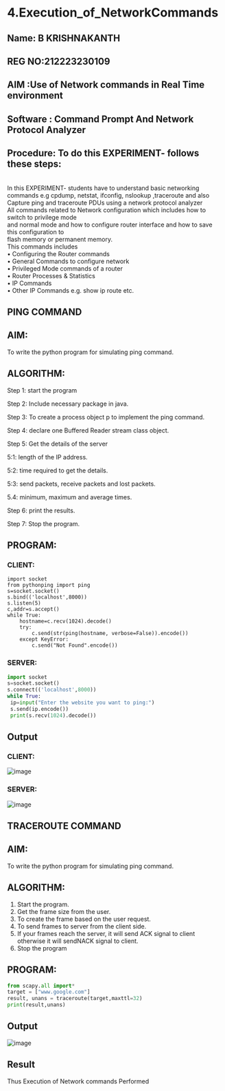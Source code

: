 # 4.Execution_of_NetworkCommands
## Name: B KRISHNAKANTH
## REG NO:212223230109
## AIM :Use of Network commands in Real Time environment
## Software : Command Prompt And Network Protocol Analyzer
## Procedure: To do this EXPERIMENT- follows these steps:
<BR>
In this EXPERIMENT- students have to understand basic networking commands e.g cpdump, netstat, ifconfig, nslookup ,traceroute and also Capture ping and traceroute PDUs using a network protocol analyzer 
<BR>
All commands related to Network configuration which includes how to switch to privilege mode
<BR>
and normal mode and how to configure router interface and how to save this configuration to
<BR>
flash memory or permanent memory.
<BR>
This commands includes
<BR>
• Configuring the Router commands
<BR>
• General Commands to configure network
<BR>
• Privileged Mode commands of a router 
<BR>
• Router Processes & Statistics
<BR>
• IP Commands
<BR>
• Other IP Commands e.g. show ip route etc.
<BR>

## PING COMMAND
## AIM:
To write the python program for simulating ping command.
## ALGORITHM:
Step 1: start the program

Step 2: Include necessary package in java.

Step 3: To create a process object p to implement the ping command.

Step 4: declare one Buffered Reader stream class object.

Step 5: Get the details of the server

 5:1: length of the IP address.

 5:2: time required to get the details.
 
 5:3: send packets, receive packets and lost packets. 
 
 5.4: minimum, maximum and average times.

Step 6: print the results. 

Step 7: Stop the program.
## PROGRAM:
### CLIENT:
```pyton
import socket
from pythonping import ping
s=socket.socket()
s.bind(('localhost',8000))
s.listen(5)
c,addr=s.accept()
while True:
    hostname=c.recv(1024).decode()
    try:
        c.send(str(ping(hostname, verbose=False)).encode())
    except KeyError:
        c.send("Not Found".encode())
```
### SERVER:
```python
import socket
s=socket.socket()
s.connect(('localhost',8000))
while True:
 ip=input("Enter the website you want to ping:")
 s.send(ip.encode())
 print(s.recv(1024).decode())
```
## Output
### CLIENT:
![image](https://github.com/AshwinKumar-Saveetha/4.Execution_of_NetworkCommends/assets/155129814/d7a64327-3411-428f-87c9-e444f79abf11)

### SERVER:
![image](https://github.com/AshwinKumar-Saveetha/4.Execution_of_NetworkCommends/assets/155129814/3799cbc2-881e-49a9-b698-1843cb872c0e)

## TRACEROUTE COMMAND
## AIM:
To write the python program for simulating ping command.
## ALGORITHM:
1. Start the program.
2. Get the frame size from the user.
3. To create the frame based on the user request.
4. To send frames to server from the client side.
5. If your frames reach the server, it will send ACK signal to client
otherwise it will sendNACK signal to client.
6. Stop the program
## PROGRAM:
```python
from scapy.all import*
target = ["www.google.com"]
result, unans = traceroute(target,maxttl=32)
print(result,unans)
```
## Output
![image](https://github.com/AshwinKumar-Saveetha/4.Execution_of_NetworkCommends/assets/155129814/3c611c8e-64e0-4a5f-bd65-a68a04f02eab)


## Result
Thus Execution of Network commands Performed 
